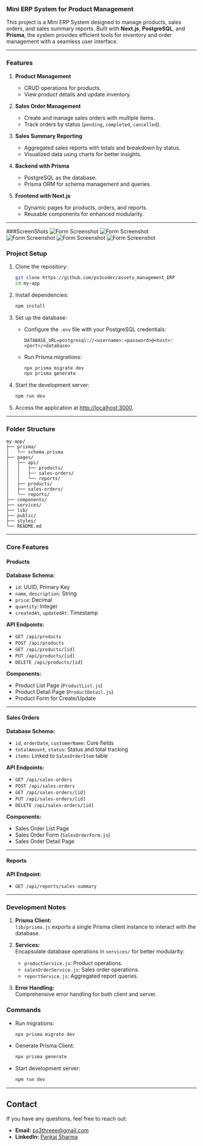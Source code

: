 ### **Mini ERP System for Product Management**  

This project is a Mini ERP System designed to manage products, sales orders, and sales summary reports. Built with **Next.js**, **PostgreSQL**, and **Prisma**, the system provides efficient tools for inventory and order management with a seamless user interface.

---

### **Features**  

1. **Product Management**  
   - CRUD operations for products.
   - View product details and update inventory.

2. **Sales Order Management**  
   - Create and manage sales orders with multiple items.
   - Track orders by status (`pending`, `completed`, `cancelled`).

3. **Sales Summary Reporting**  
   - Aggregated sales reports with totals and breakdown by status.
   - Visualized data using charts for better insights.

4. **Backend with Prisma**  
   - PostgreSQL as the database.
   - Prisma ORM for schema management and queries.

5. **Frontend with Next.js**  
   - Dynamic pages for products, orders, and reports.
   - Reusable components for enhanced modularity.

---

###ScreenShots
![Form Screenshot](https://github.com/ps3coder/Project_images_url/blob/main/Screenshot%202024-12-13%20203202.png)
![Form Screenshot](https://github.com/ps3coder/Project_images_url/blob/main/Screenshot%202024-12-13%20203202.png)
![Form Screenshot](https://github.com/ps3coder/Project_images_url/blob/main/Screenshot%202024-12-13%20203202.png)
![Form Screenshot](https://github.com/ps3coder/Project_images_url/blob/main/Screenshot%202024-12-13%20203202.png)
![Form Screenshot](https://github.com/ps3coder/Project_images_url/blob/main/Screenshot%202024-12-13%20203202.png)


### **Project Setup**  

1. Clone the repository:
   ```bash
   git clone https://github.com/ps3coder/assets_management_ERP
   cd my-app
   ```

2. Install dependencies:
   ```bash
   npm install
   ```

3. Set up the database:
   - Configure the `.env` file with your PostgreSQL credentials:
     ```
     DATABASE_URL=postgresql://<username>:<password>@<host>:<port>/<database>
     ```
   - Run Prisma migrations:
     ```bash
     npx prisma migrate dev
     npx prisma generate
     ```

4. Start the development server:
   ```bash
   npm run dev
   ```

5. Access the application at [http://localhost:3000](http://localhost:3000).

---

### **Folder Structure**  

```
my-app/
├── prisma/
│   └── schema.prisma        
├── pages/
│   ├── api/               
│   │   ├── products/         
│   │   ├── sales-orders/     
│   │   └── reports/        
│   ├── products/             
│   ├── sales-orders/        
│   └── reports/        
├── components/              
├── services/             
├── lib/                  
├── public/                   
├── styles/                   
└── README.md                  
```

---

### **Core Features**

#### **Products**  

**Database Schema:**
- `id`: UUID, Primary Key
- `name`, `description`: String
- `price`: Decimal
- `quantity`: Integer
- `createdAt`, `updatedAt`: Timestamp

**API Endpoints:**
- `GET /api/products`  
- `POST /api/products`  
- `GET /api/products/[id]`  
- `PUT /api/products/[id]`  
- `DELETE /api/products/[id]`

**Components:**
- Product List Page (`ProductList.js`)  
- Product Detail Page (`ProductDetail.js`)  
- Product Form for Create/Update  

---

#### **Sales Orders**  

**Database Schema:**
- `id`, `orderDate`, `customerName`: Core fields
- `totalAmount`, `status`: Status and total tracking
- `items`: Linked to `SalesOrderItem` table

**API Endpoints:**
- `GET /api/sales-orders`  
- `POST /api/sales-orders`  
- `GET /api/sales-orders/[id]`  
- `PUT /api/sales-orders/[id]`  
- `DELETE /api/sales-orders/[id]`  

**Components:**
- Sales Order List Page  
- Sales Order Form (`SalesOrderForm.js`)  
- Sales Order Detail Page  

---

#### **Reports**  

**API Endpoint:**
- `GET /api/reports/sales-summary`

---

### **Development Notes**

1. **Prisma Client:**  
   `lib/prisma.js` exports a single Prisma client instance to interact with the database.

2. **Services:**  
   Encapsulate database operations in `services/` for better modularity:
   - `productService.js`: Product operations.
   - `salesOrderService.js`: Sales order operations.
   - `reportService.js`: Aggregated report queries.

3. **Error Handling:**  
   Comprehensive error handling for both client and server.

### **Commands**  

- Run migrations:  
  ```bash
  npx prisma migrate dev
  ```
- Generate Prisma Client:  
  ```bash
  npx prisma generate
  ```
- Start development server:  
  ```bash
  npm run dev
  ```

---

## Contact
If you have any questions, feel free to reach out:
- **Email:** ps3threee@gmail.com
- **LinkedIn:** [Pankaj Sharma](https://www.linkedin.com/in/pankaj-sharma-925b2b250/)
